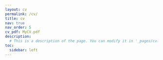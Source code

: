 ```yaml
---
layout: cv
permalink: /cv/
title: cv
nav: true
nav_order: 5
cv_pdf: MyCV.pdf
description: 
  # This is a description of the page. You can modify it in '_pages/cv.md'. You can also change or remove the top pdf download button.
toc:
  sidebar: left
---
```

